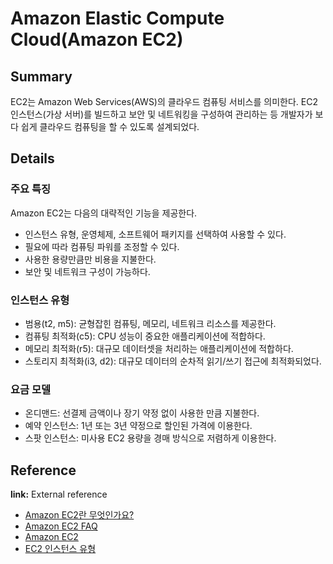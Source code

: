 # Amazon Elastic Compute Cloud(Amazon EC2)
<!-- 
TIL을 작성할 때에는 해당 노트의 제목과 관련한 내용만 작성합니다.
추가적인 개념을 설명할 필요가 있다면, 해당 개념에 대한 노트를 새롭게 작성합니다.
이후 해당 개념 노트를 Reference에 링크합니다.

ex) 버블 정렬에 대해 설명하기 위해, Array 자료형을 설명해야할 경우 -> Array 노트 생성
-->

## Summary
<!-- A brief overview of the topic. -->

EC2는 Amazon Web Services(AWS)의 클라우드 컴퓨팅 서비스를 의미한다. EC2 인스턴스(가상 서버)를 빌드하고 보안 및 네트워킹을 구성하여 관리하는 등 개발자가 보다 쉽게 클라우드 컴퓨팅을 할 수 있도록 설계되었다.

## Details
<!--
  Detailed explanation of the topic.
  Additional information and examples.
-->

### 주요 특징

Amazon EC2는 다음의 대략적인 기능을 제공한다.

- 인스턴스 유형, 운영체제, 소프트웨어 패키지를 선택하여 사용할 수 있다.
- 필요에 따라 컴퓨팅 파워를 조정할 수 있다.
- 사용한 용량만큼만 비용을 지불한다.
- 보안 및 네트워크 구성이 가능하다.

### 인스턴스 유형
- 범용(t2, m5): 균형잡힌 컴퓨팅, 메모리, 네트워크 리소스를 제공한다.
- 컴퓨팅 최적화(c5): CPU 성능이 중요한 애플리케이션에 적합하다.
- 메모리 최적화(r5): 대규모 데이터셋을 처리하는 애플리케이션에 적합하다.
- 스토리지 최적화(i3, d2): 대규모 데이터의 순차적 읽기/쓰기 접근에 최적화되었다.

### 요금 모델
- 온디맨드: 선결제 금액이나 장기 약정 없이 사용한 만큼 지불한다.
- 예약 인스턴스: 1년 또는 3년 약정으로 할인된 가격에 이용한다.
- 스팟 인스턴스: 미사용 EC2 용량을 경매 방식으로 저렴하게 이용한다.


## Reference
<!-- 사용하지 않는 레퍼런스 종류는 삭제 후 업로드 -->

**link:** External reference
- [Amazon EC2란 무엇인가요?](https://docs.aws.amazon.com/ko_kr/AWSEC2/latest/UserGuide/concepts.html)
- [Amazon EC2 FAQ](https://aws.amazon.com/ko/ec2/faqs/)
- [Amazon EC2](https://aws.amazon.com/ec2/)
- [EC2 인스턴스 유형](https://aws.amazon.com/ec2/instance-types/)